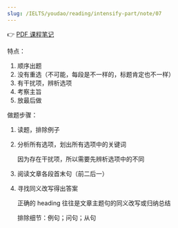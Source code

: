 ```yaml
---
slug: /IELTS/youdao/reading/intensify-part/note/07
---
```


👉 [PDF 课程笔记](./阅读强化-7%20课程笔记.pdf)

特点：

1. 顺序出题
2. 没有重选（不可能，每段是不一样的，标题肯定也不一样）
3. 有干扰项，辨析选项
4. 考察主旨
5. 放最后做

做题步骤：

1. 读题，排除例子

2. 分析所有选项，划出所有选项中的关键词

   因为存在干扰项，所以需要先辨析选项中的不同

3. 阅读文章各段首末句（前二后一）

4. 寻找同义改写得出答案

   正确的 heading 往往是文章主题句的同义改写或归纳总结 

   排除细节：例句；问句；从句



